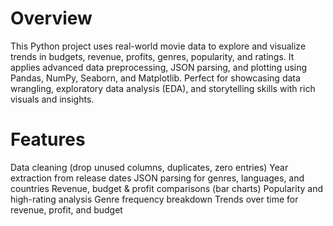 # Overview
This Python project uses real-world movie data to explore and visualize trends in budgets, revenue, profits, genres, popularity, and ratings. It applies advanced data preprocessing, JSON parsing, and plotting using Pandas, NumPy, Seaborn, and Matplotlib.
Perfect for showcasing data wrangling, exploratory data analysis (EDA), and storytelling skills with rich visuals and insights.

# Features
Data cleaning (drop unused columns, duplicates, zero entries)
Year extraction from release dates
JSON parsing for genres, languages, and countries
Revenue, budget & profit comparisons (bar charts)
Popularity and high-rating analysis
Genre frequency breakdown
Trends over time for revenue, profit, and budget

